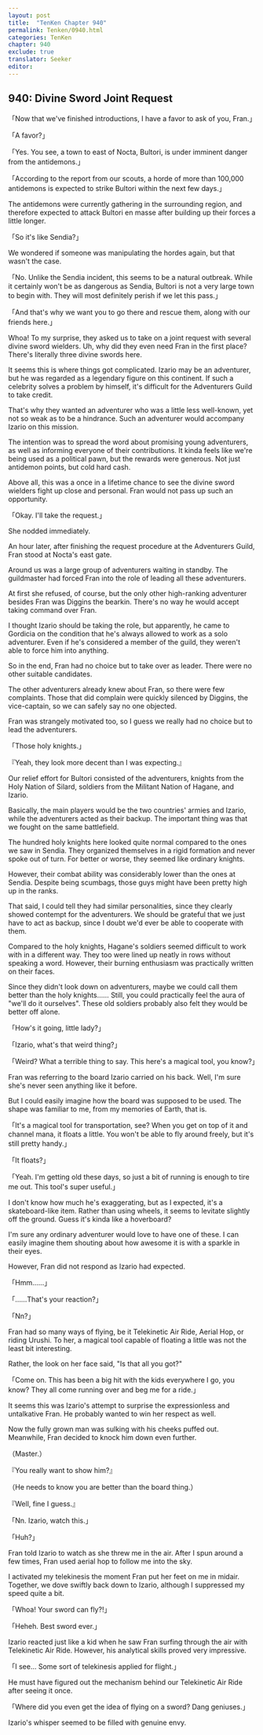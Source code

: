 ```yaml
---
layout: post
title:  "TenKen Chapter 940"
permalink: Tenken/0940.html
categories: TenKen
chapter: 940
exclude: true
translator: Seeker
editor: 
---
```

<h2>940: Divine Sword Joint Request</h2>

「Now that we've finished introductions, I have a favor to ask of you, Fran.」

「A favor?」

「Yes. You see, a town to east of Nocta, Bultori, is under imminent danger from the antidemons.」

「According to the report from our scouts, a horde of more than 100,000 antidemons is expected to strike Bultori within the next few days.」

 The antidemons were currently gathering in the surrounding region, and therefore expected to attack Bultori en masse after building up their forces a little longer.

「So it's like Sendia?」

 We wondered if someone was manipulating the hordes again, but that wasn't the case.

「No. Unlike the Sendia incident, this seems to be a natural outbreak. While it certainly won't be as dangerous as Sendia, Bultori is not a very large town to begin with. They will most definitely perish if we let this pass.」

「And that's why we want you to go there and rescue them, along with our friends here.」

 Whoa! To my surprise, they asked us to take on a joint request with several divine sword wielders. Uh, why did they even need Fran in the first place? There's literally three divine swords here.

 It seems this is where things got complicated. Izario may be an adventurer, but he was regarded as a legendary figure on this continent. If such a celebrity solves a problem by himself, it's difficult for the Adventurers Guild to take credit.

 That's why they wanted an adventurer who was a little less well-known, yet not so weak as to be a hindrance. Such an adventurer would accompany Izario on this mission.

 The intention was to spread the word about promising young adventurers, as well as informing everyone of their contributions. It kinda feels like we're being used as a political pawn, but the rewards were generous. Not just antidemon points, but cold hard cash.

 Above all, this was a once in a lifetime chance to see the divine sword wielders fight up close and personal. Fran would not pass up such an opportunity.

「Okay. I'll take the request.」

 She nodded immediately.

 An hour later, after finishing the request procedure at the Adventurers Guild, Fran stood at Nocta's east gate.

 Around us was a large group of adventurers waiting in standby. The guildmaster had forced Fran into the role of leading all these adventurers.

 At first she refused, of course, but the only other high-ranking adventurer besides Fran was Diggins the bearkin. There's no way he would accept taking command over Fran.

 I thought Izario should be taking the role, but apparently, he came to Gordicia on the condition that he's always allowed to work as a solo adventurer. Even if he's considered a member of the guild, they weren't able to force him into anything.

 So in the end, Fran had no choice but to take over as leader. There were no other suitable candidates.

 The other adventurers already knew about Fran, so there were few complaints. Those that did complain were quickly silenced by Diggins, the vice-captain, so we can safely say no one objected.

 Fran was strangely motivated too, so I guess we really had no choice but to lead the adventurers.

「Those holy knights.」

『Yeah, they look more decent than I was expecting.』

 Our relief effort for Bultori consisted of the adventurers, knights from the Holy Nation of Silard, soldiers from the Militant Nation of Hagane, and Izario.

 Basically, the main players would be the two countries' armies and Izario, while the adventurers acted as their backup. The important thing was that we fought on the same battlefield.

 The hundred holy knights here looked quite normal compared to the ones we saw in Sendia. They organized themselves in a rigid formation and never spoke out of turn. For better or worse, they seemed like ordinary knights.

 However, their combat ability was considerably lower than the ones at Sendia. Despite being scumbags, those guys might have been pretty high up in the ranks.

 That said, I could tell they had similar personalities, since they clearly showed contempt for the adventurers. We should be grateful that we just have to act as backup, since I doubt we'd ever be able to cooperate with them.

 Compared to the holy knights, Hagane's soldiers seemed difficult to work with in a different way. They too were lined up neatly in rows without speaking a word. However, their burning enthusiasm was practically written on their faces.

 Since they didn't look down on adventurers, maybe we could call them better than the holy knights…… Still, you could practically feel the aura of "we'll do it ourselves". These old soldiers probably also felt they would be better off alone.

「How's it going, little lady?」

「Izario, what's that weird thing?」

「Weird? What a terrible thing to say. This here's a magical tool, you know?」

 Fran was referring to the board Izario carried on his back. Well, I'm sure she's never seen anything like it before.

 But I could easily imagine how the board was supposed to be used. The shape was familiar to me, from my memories of Earth, that is.

「It's a magical tool for transportation, see? When you get on top of it and channel mana, it floats a little. You won't be able to fly around freely, but it's still pretty handy.」

「It floats?」

「Yeah. I'm getting old these days, so just a bit of running is enough to tire me out. This tool's super useful.」

 I don't know how much he's exaggerating, but as I expected, it's a skateboard-like item. Rather than using wheels, it seems to levitate slightly off the ground. Guess it's kinda like a hoverboard?

 I'm sure any ordinary adventurer would love to have one of these. I can easily imagine them shouting about how awesome it is with a sparkle in their eyes.

 However, Fran did not respond as Izario had expected.

「Hmm……」

「……That's your reaction?」

「Nn?」

 Fran had so many ways of flying, be it Telekinetic Air Ride, Aerial Hop, or riding Urushi. To her, a magical tool capable of floating a little was not the least bit interesting.

 Rather, the look on her face said, "Is that all you got?"

「Come on. This has been a big hit with the kids everywhere I go, you know? They all come running over and beg me for a ride.」

 It seems this was Izario's attempt to surprise the expressionless and untalkative Fran. He probably wanted to win her respect as well.

 Now the fully grown man was sulking with his cheeks puffed out. Meanwhile, Fran decided to knock him down even further.

（Master.）

『You really want to show him?』

（He needs to know you are better than the board thing.）

『Well, fine I guess.』

「Nn. Izario, watch this.」

「Huh?」

 Fran told Izario to watch as she threw me in the air. After I spun around a few times, Fran used aerial hop to follow me into the sky.

 I activated my telekinesis the moment Fran put her feet on me in midair. Together, we dove swiftly back down to Izario, although I suppressed my speed quite a bit.

「Whoa! Your sword can fly?!」

「Heheh. Best sword ever.」

 Izario reacted just like a kid when he saw Fran surfing through the air with Telekinetic Air Ride. However, his analytical skills proved very impressive.

「I see… Some sort of telekinesis applied for flight.」

 He must have figured out the mechanism behind our Telekinetic Air Ride after seeing it once.

「Where did you even get the idea of flying on a sword? Dang geniuses.」

 Izario's whisper seemed to be filled with genuine envy.



